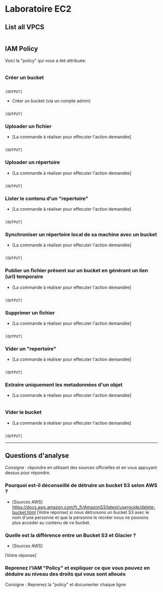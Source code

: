 # Laboratoire EC2

## List all VPCS


  ```

  ```

## IAM Policy

Voici la "policy" qui vous a été attribuée:

```

```


### Créer un bucket

```bash

```

```
[OUTPUT]

```

* Créer un bucket (via un compte admin)

```bash

```

```
[OUTPUT]

```


### Uploader un fichier

* [La commande à réaliser pour effecuter l'action demandée]

```bash

```

```
[OUTPUT]

```

### Uploader un répertoire

* [La commande à réaliser pour effecuter l'action demandée]

```bash

```

```
[OUTPUT]

```

### Lister le contenu d'un "repertoire"

* [La commande à réaliser pour effecuter l'action demandée]

```bash

```

```
[OUTPUT]

```

### Synchroniser un répertoire local de sa machine avec un bucket

* [La commande à réaliser pour effecuter l'action demandée]

```bash

```

```
[OUTPUT]

```

### Publier un fichier présent sur un bucket en générant un lien (url) temporaire

* [La commande à réaliser pour effecuter l'action demandée]

```bash

```

```
[OUTPUT]

```

### Supprimer un fichier

* [La commande à réaliser pour effecuter l'action demandée]

```bash

```

```
[OUTPUT]

```

### Vider un "repertoire"

* [La commande à réaliser pour effecuter l'action demandée]

```bash

```

```
[OUTPUT]

```

### Extraire uniquement les metadonnées d'un objet

* [La commande à réaliser pour effecuter l'action demandée]

```bash

```

### Vider le bucket

* [La commande à réaliser pour effecuter l'action demandée]

```bash

```

```
[OUTPUT]

```

---

## Questions d'analyse

Consigne : répondre en utilisant des sources officielles et en vous appuyant dessus pour répondre.

### Pourquoi est-il déconseillé de détruire un bucket S3 selon AWS ?

* [Sources AWS]
  https://docs.aws.amazon.com/fr_fr/AmazonS3/latest/userguide/delete-bucket.html
  [Votre réponse]
  si nous détruisons un bucket S3 avec le nom d'une personne et que la personne le recréer nous ne pouvons plus acceder au contenu de ce bucket.

### Quelle est la différence entre un Bucket S3 et Glacier ?

* [Sources AWS]

[Votre réponse]

### Reprenez l'IAM "Policy" et expliquer ce que vous pouvez en déduire au niveau des droits qui vous sont alloués

Consigne : Reprenez la "policy" et documenter chaque ligne
